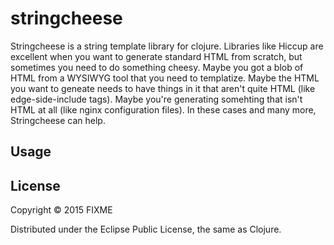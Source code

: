 # stringcheese

Stringcheese is a string template library for clojure. Libraries like Hiccup are excellent when you want to generate standard HTML from scratch, but sometimes you need to do something cheesy. Maybe you got a blob of HTML from a WYSIWYG tool that you need to templatize. Maybe the HTML you want to geneate needs to have things in it that aren't quite HTML (like edge-side-include tags). Maybe you're generating somehting that isn't HTML at all (like nginx configuration files). In these cases and many more, Stringcheese can help.

## Usage



## License

Copyright © 2015 FIXME

Distributed under the Eclipse Public License, the same as Clojure.
